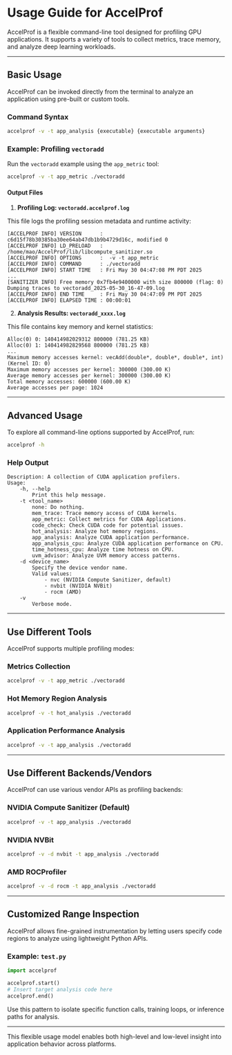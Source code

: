 # Usage Guide for AccelProf

AccelProf is a flexible command-line tool designed for profiling GPU applications. It supports a variety of tools to collect metrics, trace memory, and analyze deep learning workloads.

---

## Basic Usage

AccelProf can be invoked directly from the terminal to analyze an application using pre-built or custom tools.

### Command Syntax

```bash
accelprof -v -t app_analysis {executable} {executable arguments}
```

### Example: Profiling `vectoradd`

Run the `vectoradd` example using the `app_metric` tool:

```bash
accelprof -v -t app_metric ./vectoradd
```

#### Output Files

1. **Profiling Log: `vectoradd.accelprof.log`**

This file logs the profiling session metadata and runtime activity:

```text
[ACCELPROF INFO] VERSION      : c6d15f78b30385ba30ee64ab47db1b9b4729d16c, modified 0
[ACCELPROF INFO] LD_PRELOAD   : /home/mao/AccelProf/lib/libcompute_sanitizer.so
[ACCELPROF INFO] OPTIONS      :  -v -t app_metric
[ACCELPROF INFO] COMMAND      : ./vectoradd 
[ACCELPROF INFO] START TIME   : Fri May 30 04:47:08 PM PDT 2025
...
[SANITIZER INFO] Free memory 0x7fb4e9400000 with size 800000 (flag: 0)
Dumping traces to vectoradd_2025-05-30_16-47-09.log
[ACCELPROF INFO] END TIME     : Fri May 30 04:47:09 PM PDT 2025
[ACCELPROF INFO] ELAPSED TIME : 00:00:01
```

2. **Analysis Results: `vectoradd_xxxx.log`**

This file contains key memory and kernel statistics:

```text
Alloc(0) 0:	140414982029312 800000 (781.25 KB)
Alloc(0) 1:	140414982829568 800000 (781.25 KB)
...
Maximum memory accesses kernel: vecAdd(double*, double*, double*, int) (Kernel ID: 0)
Maximum memory accesses per kernel: 300000 (300.00 K)
Average memory accesses per kernel: 300000 (300.00 K)
Total memory accesses: 600000 (600.00 K)
Average accesses per page: 1024
```

---

## Advanced Usage

To explore all command-line options supported by AccelProf, run:

```bash
accelprof -h
```

### Help Output

```text
Description: A collection of CUDA application profilers.
Usage:
    -h, --help
        Print this help message.
    -t <tool_name>
        none: Do nothing.
        mem_trace: Trace memory access of CUDA kernels.
        app_metric: Collect metrics for CUDA Applications.
        code_check: Check CUDA code for potential issues.
        hot_analysis: Analyze hot memory regions.
        app_analysis: Analyze CUDA application performance.
        app_analysis_cpu: Analyze CUDA application performance on CPU.
        time_hotness_cpu: Analyze time hotness on CPU.
        uvm_advisor: Analyze UVM memory access patterns.
    -d <device_name>
        Specify the device vendor name.
        Valid values:
            - nvc (NVIDIA Compute Sanitizer, default)
            - nvbit (NVIDIA NVBit)
            - rocm (AMD)
    -v
        Verbose mode.
```

---

## Use Different Tools

AccelProf supports multiple profiling modes:

### Metrics Collection

```bash
accelprof -v -t app_metric ./vectoradd
```

### Hot Memory Region Analysis

```bash
accelprof -v -t hot_analysis ./vectoradd
```

### Application Performance Analysis

```bash
accelprof -v -t app_analysis ./vectoradd
```

---

## Use Different Backends/Vendors

AccelProf can use various vendor APIs as profiling backends:

### NVIDIA Compute Sanitizer (Default)

```bash
accelprof -v -t app_analysis ./vectoradd
```

### NVIDIA NVBit

```bash
accelprof -v -d nvbit -t app_analysis ./vectoradd
```

### AMD ROCProfiler

```bash
accelprof -v -d rocm -t app_analysis ./vectoradd
```

---

## Customized Range Inspection

AccelProf allows fine-grained instrumentation by letting users specify code regions to analyze using lightweight Python APIs.

### Example: `test.py`

```python
import accelprof

accelprof.start()
# Insert target analysis code here
accelprof.end()
```

Use this pattern to isolate specific function calls, training loops, or inference paths for analysis.

---

This flexible usage model enables both high-level and low-level insight into application behavior across platforms.